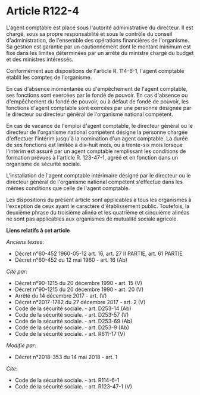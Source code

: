 # Article R122-4

L'agent comptable est placé sous l'autorité administrative du directeur. Il est chargé, sous sa propre responsabilité et sous
le contrôle du conseil d'administration, de l'ensemble des opérations financières de l'organisme. Sa gestion est garantie par
un cautionnement dont le montant minimum est fixé dans les limites déterminées par un arrêté du ministre chargé du budget et
des ministres intéressés. 

Conformément aux dispositions de l'article R. 114-6-1, l'agent comptable établit les comptes de l'organisme. 

En cas d'absence momentanée ou d'empêchement de l'agent comptable, ses fonctions sont exercées par le fondé de pouvoir. En
cas d'absence ou d'empêchement du fondé de pouvoir, ou à défaut de fondé de pouvoir, les fonctions d'agent comptable sont
exercées par une personne désignée par le directeur ou directeur général de l'organisme national compétent. 

En cas de vacance de l'emploi d'agent comptable, le directeur général ou le directeur de l'organisme national compétent
désigne la personne chargée d'effectuer l'intérim jusqu'à la nomination d'un agent comptable. La durée de ses fonctions est
limitée à dix-huit mois, ou à trente-six mois lorsque l'intérim est assuré par un agent comptable remplissant les conditions
de formation prévues à l'article R. 123-47-1, agréé et en fonction dans un organisme de sécurité sociale. 

L'installation de l'agent comptable intérimaire désigné par le directeur ou le directeur général de l'organisme national
compétent s'effectue dans les mêmes conditions que celle de l'agent comptable. 

Les dispositions du présent article sont applicables à tous les organismes à l'exception de ceux ayant le caractère
d'établissement public. Toutefois, la deuxième phrase du troisième alinéa et les quatrième et cinquième alinéas ne sont pas
applicables aux organismes de mutualité sociale agricole.

**Liens relatifs à cet article**

_Anciens textes_:

  - Décret n°60-452 1960-05-12 art. 16, art. 27 II PARTIE, art. 61 PARTIE
  - Décret n°60-452 du 12 mai 1960 - art. 16 (Ab)

_Cité par_:

  - Décret n°90-1215 du 20 décembre 1990 - art. 15 (V)
  - Décret n°90-1215 du 20 décembre 1990 - art. 20 (V)
  - Arrêté du 14 décembre 2017 - art. (V)
  - Décret n°2017-1782 du 27 décembre 2017 - art. 2 (V)
  - Code de la sécurité sociale. - art. D253-14 (Ab)
  - Code de la sécurité sociale. - art. D253-57 (V)
  - Code de la sécurité sociale. - art. D253-69 (Ab)
  - Code de la sécurité sociale. - art. D253-9 (Ab)
  - Code de la sécurité sociale. - art. R611-17 (V)

_Modifié par_:

  - Décret n°2018-353 du 14 mai 2018 - art. 1

_Cite_:

  - Code de la sécurité sociale. - art. R114-6-1
  - Code de la sécurité sociale. - art. R123-47-1 (V)
